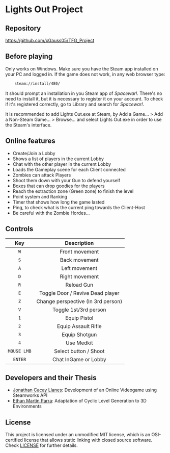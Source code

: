 # Lights Out Project

## Repository
https://github.com/xGauss05/TFG_Project

## Before playing
Only works on Windows.
Make sure you have the Steam app installed on your PC and logged in.
If the game does not work, in any web browser type:
```cmd
    steam://install/480/
```
It should prompt an installation in you Steam app of *Spacewar!*. There's no need to install it, but it is necessary to register it on your account.
To check if it's registered correctly, go to Library and search for *Spacewar!*.

It is recommended to add Lights Out.exe at Steam, by Add a Game... > Add a Non-Steam Game... > Browse... and select Lights Out.exe in order to use the Steam's interface.

## Online features
- Create/Join a Lobby
- Shows a list of players in the current Lobby
- Chat with the other player in the current Lobby
- Loads the Gameplay scene for each Client connected
- Zombies can attack Players
- Shoot them down with your Gun to defend yourself
- Boxes that can drop goodies for the players
- Reach the extraction zone (Green zone) to finish the level
- Point system and Ranking
- Timer that shows how long the game lasted
- Ping, to check what is the current ping towards the Client-Host
- Be careful with the Zombie Hordes...
  
## Controls
| Key | Description |
| :----: | :-----------: | 
| <code>W</code> | Front movement | 
| <code>S</code> | Back movement | 
| <code>A</code> | Left movement | 
| <code>D</code> | Right movement | 
| <code>R</code> | Reload Gun | 
| <code>E</code> | Toggle Door / Revive Dead player | 
| <code>Z</code> | Change perspective (In 3rd person) |
| <code>V</code> | Toggle 1st/3rd person |
| <code>1</code> | Equip Pistol |
| <code>2</code> | Equip Assault Rifle |
| <code>3</code> | Equip Shotgun |
| <code>4</code> | Use Medkit |
| <code>MOUSE LMB</code> | Select button / Shoot |
| <code>ENTER</code> | Chat InGame or Lobby |

## Developers and their Thesis
+ [Jonathan Cacay Llanes](https://github.com/xGauss05): Development of an Online Videogame using Steamworks API
+ [Ethan Martín Parra](https://github.com/Ethanm-0371): Adaptation of Cyclic Level Generation to 3D Environments

## License
This project is licensed under an unmodified MIT license, which is an OSI-certified license that allows static linking with closed source software. Check [LICENSE](LICENSE) for further details.
